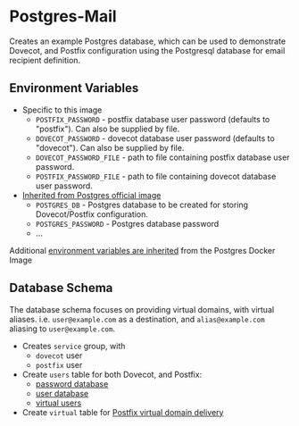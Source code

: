 Postgres-Mail
=============

Creates an example Postgres database, which can be used to demonstrate Dovecot, and Postfix configuration using the Postgresql database for email recipient definition.

## Environment Variables
* Specific to this image
    * `POSTFIX_PASSWORD` - postfix database user password (defaults to "postfix"). Can also be supplied by file.
    * `DOVECOT_PASSWORD` - dovecot database user password (defaults to "dovecot"). Can also be supplied by file.
    * `DOVECOT_PASSWORD_FILE` - path to file containing postfix database user password.
    * `POSTFIX_PASSWORD_FILE` - path to file containing dovecot database user password.
*  [Inherited from Postgres official image](https://github.com/docker-library/docs/tree/master/postgres#environment-variables)
    * `POSTGRES_DB` - Postgres database to be created for storing Dovecot/Postfix configuration.
    * `POSTGRES_PASSWORD` - Postgres database password
    * ...

Additional [environment variables are inherited](https://github.com/docker-library/docs/tree/master/postgres#environment-variables) from the Postgres Docker Image

## Database Schema
The database schema focuses on providing virtual domains, with virtual aliases. i.e. `user@example.com` as a destination, and `alias@example.com` aliasing to `user@example.com`.

* Creates `service` group, with
    - `dovecot` user
    - `postfix` user
* Create `users` table for both Dovecot, and Postfix:
    - [password database](https://wiki.dovecot.org/PasswordDatabase)
    - [user database](https://wiki.dovecot.org/UserDatabase)
    - [virtual users](https://wiki.dovecot.org/VirtualUsers)
* Create `virtual` table for [Postfix virtual domain delivery](http://www.postfix.org/virtual.8.html)
